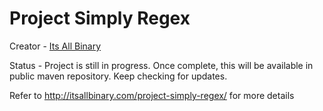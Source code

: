 # Project Simply Regex 

Creator - [Its All Binary](http://itsallbinary.com/project-simply-regex/)

Status - Project is still in progress. Once complete, this will be available in public maven repository. Keep checking for updates.

Refer to http://itsallbinary.com/project-simply-regex/ for more details
